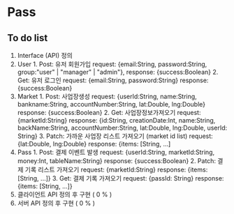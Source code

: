 # Pass
## To do list ##
1. Interface (API) 정의
  1. User
    1. Post: 유저 회원가입
    request: {email:String, password:String, group:"user" | "manager" | "admin"}, 
    response: {success:Boolean}
    2. Get: 유저 로그인
    request: {email:String, password:String}
    response: {success:Boolean}
  2. Market
    1. Post: 사업장생성
    request: {userId:String, name:String, bankname:String, accountNumber:String, lat:Double, lng:Double}
    response: {success:Boolean}
    2. Get: 사업장정보가져오기
    request: {marketId:String}
    response: {id:String, creationDate:Int, name:String, backName:String, accountNumber:String, lat:Double, lng:Double, userId: String}
    3. Patch: 가까운 사업장 리스트 가져오기 (market id list)
    request: {lat:Double, lng:Double}
    response: {items: [String, ...]
  3. Pass
    1. Post: 결제 이벤트 발생
    request: {userId:String, marketId:String, money:Int, tableName:String}
    response: {success:Boolean}
    2. Patch: 결제 기록 리스트 가져오기
    request: {marketId:String}
    response: {items: [String, ...]}
    3. Get: 결제 기록 가져오기
    request: {passId: String}
    response: {items: [String, ...]}
2. 클라이언트 API 정의 후 구현 ( 0 % )
3. 서버 API 정의 후 구현 ( 0 % )
